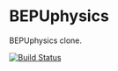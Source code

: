 # BEPUphysics
BEPUphysics clone.

[![Build Status](https://travis-ci.org/demiurghg/BEPUphysics.svg?branch=master)](https://travis-ci.org/demiurghg/BEPUphysics)
